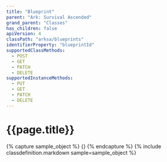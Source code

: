 ```yaml
---
title: "Blueprint"
parent: "Ark: Survival Ascended"
grand_parent: "Classes"
has_children: false
apiVersion: 4
classPath: "arksa/blueprints"
identifierProperty: "blueprintId"
supportedClassMethods:
  - POST
  - GET
  - PATCH
  - DELETE
supportedInstanceMethods:
  - PUT
  - GET
  - PATCH
  - DELETE
---
```

# {{page.title}}

{% capture sample_object %}
{}
{% endcapture %}
{% include classdefinition.markdown sample=sample_object %}